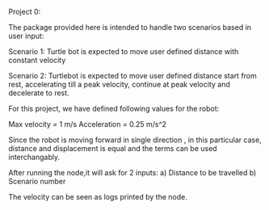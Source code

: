 
Project 0:

The package provided here is intended to handle two scenarios based in user input:

Scenario 1: Turtle bot is expected to move user defined distance with constant velocity

Scenario 2: Turtlebot is expected to move user defined distance start from rest, accelerating till a peak velocity, continue at peak velocity and decelerate to rest.

For this project, we have defined following values for the robot:

Max velocity = 1 m/s
Acceleration = 0.25 m/s^2

Since the robot is moving forward in single direction , in this particular case, distance and displacement is equal and the terms can be used interchangably.

After running the node,it will ask for 2 inputs: 
a) Distance to be travelled 
b) Scenario number

The velocity can be seen as logs printed by the node.